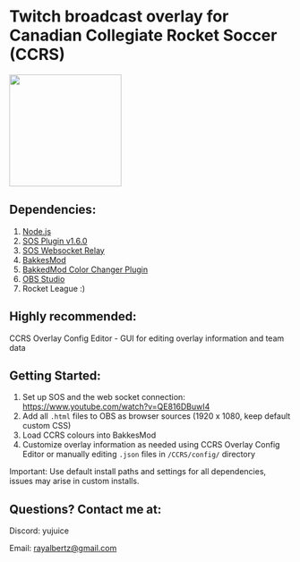 # Twitch broadcast overlay for Canadian Collegiate Rocket Soccer (CCRS)
<img src="https://github.com/AlbertPangilinan/CCRS/assets/55890109/021745b2-02e8-4ce1-aded-cc42687d4451.png" width="200" height="200">

## Dependencies:

1. [Node.js](https://nodejs.org/en/)
2. [SOS Plugin v1.6.0](https://gitlab.com/bakkesplugins/sos/sos-plugin/-/releases)
3. [SOS Websocket Relay](https://gitlab.com/bakkesplugins/sos/sos-ws-relay)
4. [BakkesMod](https://www.bakkesmod.com/)
5. [BakkedMod Color Changer Plugin](https://bakkesplugins.com/plugins/view/150)
6. [OBS Studio](https://obsproject.com/)
7. Rocket League :)

## Highly recommended:
CCRS Overlay Config Editor - GUI for editing overlay information and team data 

## Getting Started:

1. Set up SOS and the web socket connection: https://www.youtube.com/watch?v=QE816DBuwI4
2. Add all `.html` files to OBS as browser sources (1920 x 1080, keep default custom CSS)
3. Load CCRS colours into BakkesMod
4. Customize overlay information as needed using CCRS Overlay Config Editor or manually editing `.json` files in `/CCRS/config/` directory

Important: Use default install paths and settings for all dependencies, issues may arise in custom installs.

## Questions? Contact me at:

Discord: yujuice

Email: rayalbertz@gmail.com
